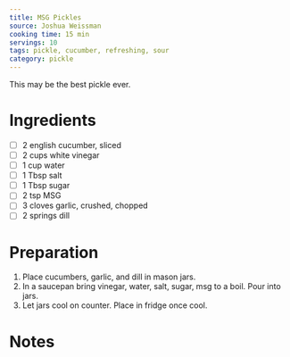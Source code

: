 ```yaml
---
title: MSG Pickles
source: Joshua Weissman
cooking time: 15 min
servings: 10
tags: pickle, cucumber, refreshing, sour
category: pickle
---
```


This may be the best pickle ever.

Ingredients
===========

* [ ] 2 english cucumber, sliced
* [ ] 2 cups white vinegar
* [ ] 1 cup water
* [ ] 1 Tbsp salt
* [ ] 1 Tbsp sugar
* [ ] 2 tsp MSG
* [ ] 3 cloves garlic, crushed, chopped
* [ ] 2 springs dill

Preparation
===========
1. Place cucumbers, garlic, and dill in mason jars.
2. In a saucepan bring vinegar, water, salt, sugar, msg to a boil. Pour into jars.
3. Let jars cool on counter. Place in fridge once cool.

Notes
=====
